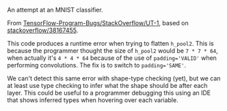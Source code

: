 An attempt at an MNIST classifier.

From [TensorFlow-Program-Bugs/StackOverflow/UT-1](https://github.com/ForeverZyh/TensorFlow-Program-Bugs/blob/master/StackOverflow/UT-1/38167455-buggy/mnist.py), based on [stackoverflow/38167455](https://stackoverflow.com/questions/38167455/tensorflow-output-from-stride).

This code produces a runtime error when trying to flatten `h_pool2`.
This is because the programmer thought the size of `h_pool2` would be `7 * 7 * 64`, when actually it's `4 * 4 * 64` because of the use of `padding='VALID'` when performing convolutions. The fix is to switch to `padding='SAME'`.

We can't detect this same error with shape-type checking (yet), but we can at least use type checking to infer what the shape should be after each layer. This could be useful to a programmer debugging this using an IDE that shows inferred types when hovering over each variable.
